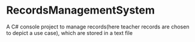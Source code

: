 # RecordsManagementSystem
A C# console project to manage records(here teacher records are chosen to depict a use case), which are stored in a text file
